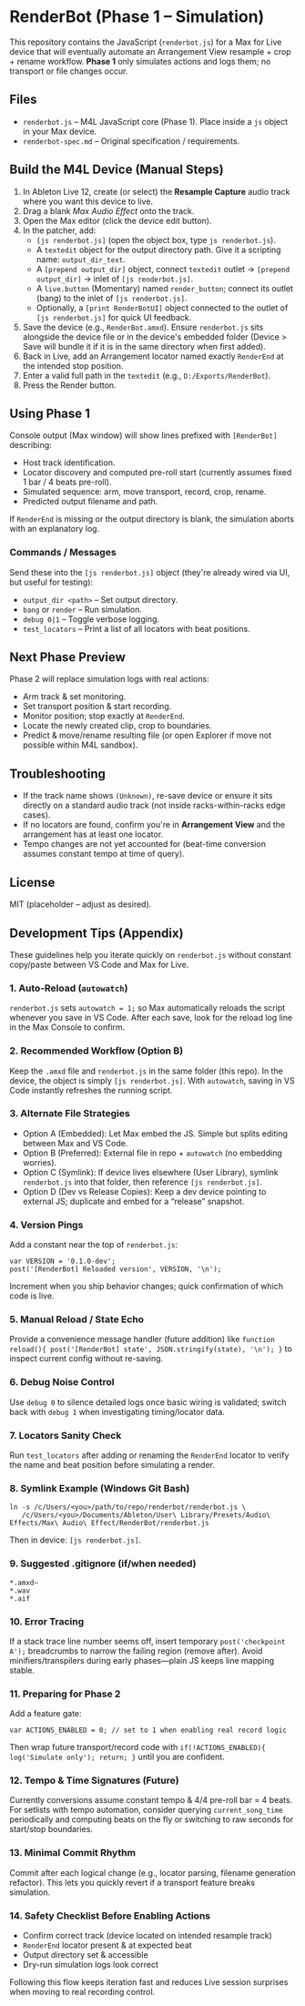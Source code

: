 # RenderBot (Phase 1 – Simulation)

This repository contains the JavaScript (`renderbot.js`) for a Max for Live device that will eventually automate an Arrangement View resample + crop + rename workflow. **Phase 1** only simulates actions and logs them; no transport or file changes occur.

## Files

* `renderbot.js` – M4L JavaScript core (Phase 1). Place inside a `js` object in your Max device.
* `renderbot-spec.md` – Original specification / requirements.

## Build the M4L Device (Manual Steps)

1. In Ableton Live 12, create (or select) the **Resample Capture** audio track where you want this device to live.
2. Drag a blank *Max Audio Effect* onto the track.
3. Open the Max editor (click the device edit button).
4. In the patcher, add:
   * `[js renderbot.js]` (open the object box, type `js renderbot.js`).
   * A `textedit` object for the output directory path. Give it a scripting name: `output_dir_text`.
   * A `[prepend output_dir]` object, connect `textedit` outlet -> `[prepend output_dir]` -> inlet of `[js renderbot.js]`.
   * A `live.button` (Momentary) named `render_button`; connect its outlet (bang) to the inlet of `[js renderbot.js]`.
   * Optionally, a `[print RenderBotUI]` object connected to the outlet of `[js renderbot.js]` for quick UI feedback.
5. Save the device (e.g., `RenderBot.amxd`). Ensure `renderbot.js` sits alongside the device file or in the device's embedded folder (Device > Save will bundle it if it is in the same directory when first added).
6. Back in Live, add an Arrangement locator named exactly `RenderEnd` at the intended stop position.
7. Enter a valid full path in the `textedit` (e.g., `D:/Exports/RenderBot`).
8. Press the Render button.

## Using Phase 1

Console output (Max window) will show lines prefixed with `[RenderBot]` describing:

* Host track identification.
* Locator discovery and computed pre-roll start (currently assumes fixed 1 bar / 4 beats pre-roll).
* Simulated sequence: arm, move transport, record, crop, rename.
* Predicted output filename and path.

If `RenderEnd` is missing or the output directory is blank, the simulation aborts with an explanatory log.

### Commands / Messages

Send these into the `[js renderbot.js]` object (they're already wired via UI, but useful for testing):

* `output_dir <path>` – Set output directory.
* `bang` or `render` – Run simulation.
* `debug 0|1` – Toggle verbose logging.
* `test_locators` – Print a list of all locators with beat positions.

## Next Phase Preview

Phase 2 will replace simulation logs with real actions:

* Arm track & set monitoring.
* Set transport position & start recording.
* Monitor position; stop exactly at `RenderEnd`.
* Locate the newly created clip, crop to boundaries.
* Predict & move/rename resulting file (or open Explorer if move not possible within M4L sandbox).

## Troubleshooting

* If the track name shows `(Unknown)`, re-save device or ensure it sits directly on a standard audio track (not inside racks-within-racks edge cases).
* If no locators are found, confirm you're in **Arrangement View** and the arrangement has at least one locator.
* Tempo changes are not yet accounted for (beat-time conversion assumes constant tempo at time of query).

## License

MIT (placeholder – adjust as desired).

## Development Tips (Appendix)

These guidelines help you iterate quickly on `renderbot.js` without constant copy/paste between VS Code and Max for Live.

### 1. Auto‑Reload (`autowatch`)
`renderbot.js` sets `autowatch = 1;` so Max automatically reloads the script whenever you save in VS Code. After each save, look for the reload log line in the Max Console to confirm.

### 2. Recommended Workflow (Option B)
Keep the `.amxd` file and `renderbot.js` in the same folder (this repo). In the device, the object is simply `[js renderbot.js]`. With `autowatch`, saving in VS Code instantly refreshes the running script.

### 3. Alternate File Strategies
* Option A (Embedded): Let Max embed the JS. Simple but splits editing between Max and VS Code.
* Option B (Preferred): External file in repo + `autowatch` (no embedding worries).
* Option C (Symlink): If device lives elsewhere (User Library), symlink `renderbot.js` into that folder, then reference `[js renderbot.js]`.
* Option D (Dev vs Release Copies): Keep a dev device pointing to external JS; duplicate and embed for a “release” snapshot.

### 4. Version Pings
Add a constant near the top of `renderbot.js`:
```
var VERSION = '0.1.0-dev';
post('[RenderBot] Reloaded version', VERSION, '\n');
```
Increment when you ship behavior changes; quick confirmation of which code is live.

### 5. Manual Reload / State Echo
Provide a convenience message handler (future addition) like `function reload(){ post('[RenderBot] state', JSON.stringify(state), '\n'); }` to inspect current config without re-saving.

### 6. Debug Noise Control
Use `debug 0` to silence detailed logs once basic wiring is validated; switch back with `debug 1` when investigating timing/locator data.

### 7. Locators Sanity Check
Run `test_locators` after adding or renaming the `RenderEnd` locator to verify the name and beat position before simulating a render.

### 8. Symlink Example (Windows Git Bash)
```
ln -s /c/Users/<you>/path/to/repo/renderbot/renderbot.js \
   /c/Users/<you>/Documents/Ableton/User\ Library/Presets/Audio\ Effects/Max\ Audio\ Effect/RenderBot/renderbot.js
```
Then in device: `[js renderbot.js]`.

### 9. Suggested .gitignore (if/when needed)
```
*.amxd~
*.wav
*.aif
```

### 10. Error Tracing
If a stack trace line number seems off, insert temporary `post('checkpoint A');` breadcrumbs to narrow the failing region (remove after). Avoid minifiers/transpilers during early phases—plain JS keeps line mapping stable.

### 11. Preparing for Phase 2
Add a feature gate:
```
var ACTIONS_ENABLED = 0; // set to 1 when enabling real record logic
```
Then wrap future transport/record code with `if(!ACTIONS_ENABLED){ log('Simulate only'); return; }` until you are confident.

### 12. Tempo & Time Signatures (Future)
Currently conversions assume constant tempo & 4/4 pre-roll bar = 4 beats. For setlists with tempo automation, consider querying `current_song_time` periodically and computing beats on the fly or switching to raw seconds for start/stop boundaries.

### 13. Minimal Commit Rhythm
Commit after each logical change (e.g., locator parsing, filename generation refactor). This lets you quickly revert if a transport feature breaks simulation.

### 14. Safety Checklist Before Enabling Actions
* Confirm correct track (device located on intended resample track)
* `RenderEnd` locator present & at expected beat
* Output directory set & accessible
* Dry-run simulation logs look correct

Following this flow keeps iteration fast and reduces Live session surprises when moving to real recording control.

